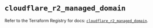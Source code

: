 # `cloudflare_r2_managed_domain`

Refer to the Terraform Registry for docs: [`cloudflare_r2_managed_domain`](https://registry.terraform.io/providers/cloudflare/cloudflare/5.11.0/docs/resources/r2_managed_domain).
